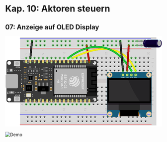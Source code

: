 # Kap. 10: Aktoren steuern
## 07: Anzeige auf OLED Display

![Steckplan](Steckplan.png)

![Demo](Demo.gif)